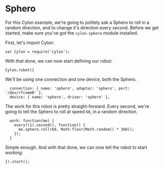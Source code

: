 # Sphero

For this Cylon example, we're going to politely ask a Sphero to roll in a random
direction, and to change it's direction every second. Before we get started,
make sure you've got the `cylon-sphero` module installed.

First, let's import Cylon:

    var Cylon = require('cylon');

With that done, we can now start defining our robot:

    Cylon.robot({

We'll be using one connection and one device, both the Sphero.

      connection: { name: 'sphero', adaptor: 'sphero', port: '/dev/rfcomm0' },
      device: { name: 'sphero', driver: 'sphero' },

The work for this robot is pretty straight-forward. Every second, we're going to
tell the Sphero to roll at speed `60`, in a random direction.

      work: function(me) {
        every((1).second(), function() {
          me.sphero.roll(60, Math.floor(Math.random() * 360));
        });
      }

Simple enough. And with that done, we can now tell the robot to start working:

    }).start();
